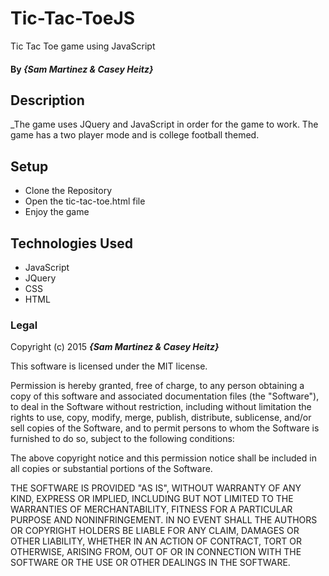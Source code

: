 # Tic-Tac-ToeJS
Tic Tac Toe game using JavaScript

#### By _**{Sam Martinez & Casey Heitz}**_

## Description

_The game uses JQuery and JavaScript in order for the game to work. The game has a two player mode and is college football themed. 

## Setup

* Clone the Repository 
* Open the tic-tac-toe.html file
* Enjoy the game 


## Technologies Used
* JavaScript 
* JQuery 
* CSS 
* HTML

### Legal

Copyright (c) 2015 **_{Sam Martinez & Casey Heitz}_**

This software is licensed under the MIT license.

Permission is hereby granted, free of charge, to any person obtaining a copy
of this software and associated documentation files (the "Software"), to deal
in the Software without restriction, including without limitation the rights
to use, copy, modify, merge, publish, distribute, sublicense, and/or sell
copies of the Software, and to permit persons to whom the Software is
furnished to do so, subject to the following conditions:

The above copyright notice and this permission notice shall be included in
all copies or substantial portions of the Software.

THE SOFTWARE IS PROVIDED "AS IS", WITHOUT WARRANTY OF ANY KIND, EXPRESS OR
IMPLIED, INCLUDING BUT NOT LIMITED TO THE WARRANTIES OF MERCHANTABILITY,
FITNESS FOR A PARTICULAR PURPOSE AND NONINFRINGEMENT. IN NO EVENT SHALL THE
AUTHORS OR COPYRIGHT HOLDERS BE LIABLE FOR ANY CLAIM, DAMAGES OR OTHER
LIABILITY, WHETHER IN AN ACTION OF CONTRACT, TORT OR OTHERWISE, ARISING FROM,
OUT OF OR IN CONNECTION WITH THE SOFTWARE OR THE USE OR OTHER DEALINGS IN
THE SOFTWARE.
